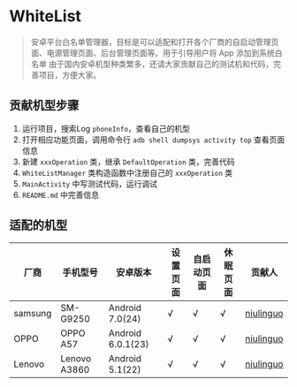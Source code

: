 # WhiteList

> 安卓平台白名单管理器，目标是可以适配和打开各个厂商的自启动管理页面、电源管理页面、后台管理页面等。用于引导用户将 App 添加到系统白名单
> 由于国内安卓机型种类繁多，还请大家贡献自己的测试机和代码，完善项目，方便大家。

## 贡献机型步骤

1. 运行项目，搜索Log `phoneInfo`，查看自己的机型
2. 打开相应功能页面，调用命令行 `adb shell dumpsys activity top` 查看页面信息
3. 新建 `xxxOperation` 类，继承 `DefaultOperation` 类，完善代码
4. `WhiteListManager` 类构造函数中注册自己的 `xxxOperation` 类
5. `MainActivity` 中写测试代码，运行调试
6. `README.md` 中完善信息

## 适配的机型
|厂商|手机型号|安卓版本|设置页面|自启动页面|休眠页面|贡献人|
|---|---|---|---|---|---|---|
|samsung|SM-G9250|Android 7.0(24)|√|√|√|[niulinguo]|
|OPPO|OPPO A57|Android 6.0.1(23)|√|√|√|[niulinguo]|
|Lenovo|Lenovo A3860|Android 5.1(22)|√|√|√|[niulinguo]|


[niulinguo]: https://github.com/niulinguo